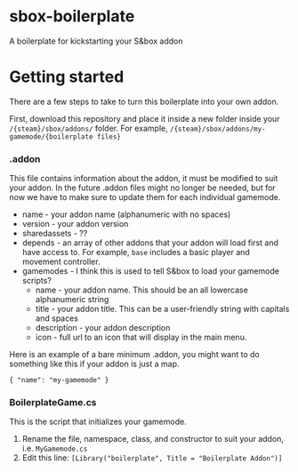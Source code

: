# sbox-boilerplate
A boilerplate for kickstarting your S&amp;box addon

# Getting started

There are a few steps to take to turn this boilerplate into your own addon.

First, download this repository and place it inside a new folder inside your `/{steam}/sbox/addons/` folder.  For example, `/{steam}/sbox/addons/my-gamemode/{boilerplate files}`

### .addon

This file contains information about the addon, it must be modified to suit your addon.  In the future .addon files might no longer be needed, but for now we have to make sure to update them for each individual gamemode.

* name - your addon name (alphanumeric with no spaces)
* version - your addon version
* sharedassets - ??
* depends - an array of other addons that your addon will load first and have access to.  For example, `base` includes a basic player and movement controller.
* gamemodes - I think this is used to tell S&box to load your gamemode scripts?
  * name - your addon name.  This should be an all lowercase alphanumeric string
  * title - your addon title.  This can be a user-friendly string with capitals and spaces
  * description - your addon description
  * icon - full url to an icon that will display in the main menu.
  

Here is an example of a bare minimum .addon, you might want to do something like this if your addon is just a map.

```
{ "name": "my-gamemode" }
```

### BoilerplateGame.cs
This is the script that initializes your gamemode.
1. Rename the file, namespace, class, and constructor to suit your addon, i.e. `MyGamemode.cs`
2. Edit this line: `[Library("boilerplate", Title = "Boilerplate Addon")]`
